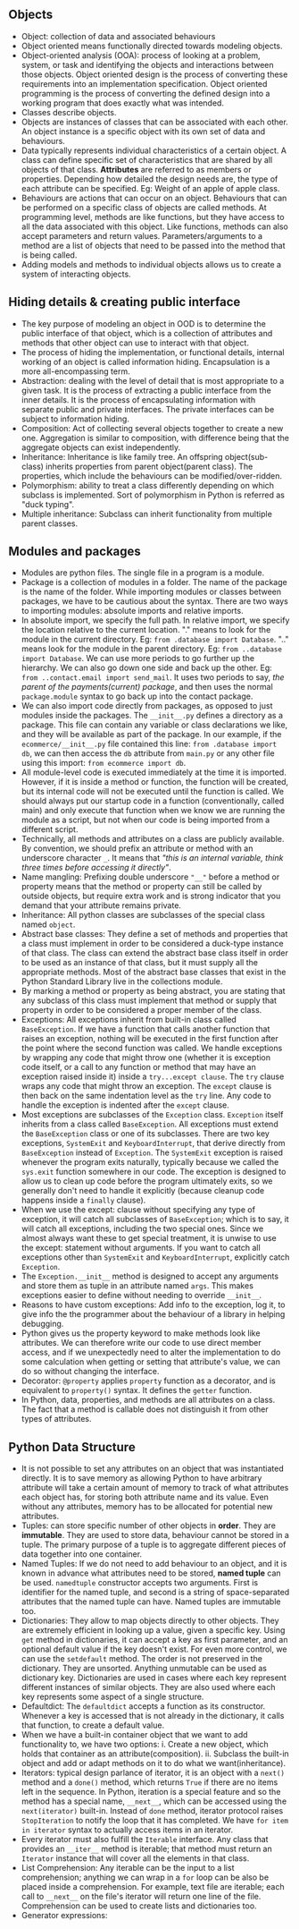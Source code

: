 ## Objects

* Object: collection of data and associated behaviours
* Object oriented means functionally directed towards modeling objects.
* Object-oriented analysis (OOA): process of looking at a problem, system, or task and identifying the objects and interactions between those objects. Object oriented design is the process of converting these requirements into an implementation specification. Object oriented programming is the process of converting the defined design into a working program that does exactly what was intended.
* Classes describe objects.
* Objects are instances of classes that can be associated with each other. An object instance is a specific object with its own set of data and behaviours.
* Data typically represents individual characteristics of a certain object. A class can define specific set of characteristics that are shared by all objects of that class. __Attributes__ are referred to as members or properties. Depending how detailed the design needs are, the type of each attribute can be specified. Eg: Weight of an apple of apple class.
* Behaviours are actions that can occur on an object. Behaviours that can be performed on a specific class of objects are called methods. At programming level, methods are like functions, but they have access to all the data associated with this object. Like functions, methods can also accept parameters and return values. Parameters/arguments to a method are a list of objects that need to be passed into the method that is being called.
* Adding models and methods to individual objects allows us to create a system of interacting objects.

## Hiding details & creating public interface

* The key purpose of modeling an object in OOD is to determine the public interface of that object, which is a collection of attributes and methods that other object can use to interact with that object.
* The process of hiding the implementation, or functional details, internal working of an object is called information hiding. Encapsulation is a more all-encompassing term.
* Abstraction: dealing with the level of detail that is most appropriate to a given task. It is the process of extracting a public interface from the inner details. It is the process of encapsulating information with separate public and private interfaces. The private interfaces can be subject to information hiding.
* Composition: Act of collecting several objects together to create a new one. Aggregation is similar to composition, with difference being that the aggregate objects can exist independently.
* Inheritance: Inheritance is like family tree. An offspring object(sub-class) inherits properties from parent object(parent class). The properties, which include the behaviours can be modified/over-ridden.
* Polymorphism: ability to treat a class differently depending on which subclass is implemented. Sort of polymorphism in Python is referred as "duck typing".
* Multiple inheritance: Subclass can inherit functionality from multiple parent classes.

## Modules and packages

* Modules are python files. The single file in a program is a module.
* Package is a collection of modules in a folder. The name of the package is the name of the folder. While importing modules or classes between packages, we have to be cautious about the syntax. There are two ways to importing modules: absolute imports and relative imports.
* In absolute import, we specify the full path. In relative import, we specify the location relative to the current location. "." means to look for the module in the current directory. Eg: `from .database import Database`. ".." means look for the module in the parent directory. Eg: `from ..database import Database`. We can use more periods to go further up the hierarchy. We can also go down one side and back up the other. Eg: `from ..contact.email import send_mail`. It uses two periods to say, *the parent of the payments(current) package*, and then uses the normal `package.module` syntax to go back up into the contact package.
* We can also import code directly from packages, as opposed to just modules inside the packages. The `__init__.py` defines a directory as a package. This file can contain any variable or class declarations we like, and they will be available as part of the package. In our example, if the `ecommerce/__init__.py` file contained this line: `from .database import db`, we can then access the `db` attribute from `main.py` or any other file using this import: `from ecommerce import db`.
* All module-level code is executed immediately at the time it is imported. However, if it is inside a method or function, the function will be created, but its internal code will not be executed until the function is called. We should always put our startup code in a function (conventionally,
  called main) and only execute that function when we know we are running the module as a script, but not when our code is being imported from a different script.
* Technically, all methods and attributes on a class are publicly available. By convention, we should prefix an attribute or method with an underscore character `_`. It means that *"this is an internal variable, think three times before accessing it directly"*.
* Name mangling: Prefixing double underscore `"__"` before a method or property means that the method or property can still be called by outside objects, but require extra work and is strong indicator that you demand that your attribute remains private.
* Inheritance: All python classes are subclasses of the special class named `object`.
* Abstract base classes: They define a set of methods and properties that a class must implement in order to be considered a duck-type instance of that class. The class can extend the abstract base class itself in order to be used as an instance of that class, but it must supply all the appropriate methods. Most of the abstract base classes that exist in the Python Standard Library live in the collections module.
* By marking a method or property as being abstract, you are stating that any subclass of this class must implement that method or supply that property in order to be considered a proper member of the class.
* Exceptions: All exceptions inherit from built-in class called `BaseException`. If we have a function that calls another function that raises an exception, nothing will be executed in the first function after the point where the second function was called. We handle exceptions by wrapping any code that might throw one (whether it is exception code itself, or a call to any function or method that may have an exception raised inside it) inside a `try...except clause`. The `try` clause wraps any code that might throw an exception. The `except` clause is then back on the same indentation level as the `try` line. Any code to handle the exception is indented after the `except`
  clause.
* Most exceptions are subclasses of the `Exception` class. `Exception` itself inherits from a class called `BaseException`.  All exceptions must extend the `BaseException` class or one of its subclasses. There are two key exceptions, `SystemExit` and `KeyboardInterrupt`, that derive directly from `BaseException` instead of `Exception`. The `SystemExit` exception is raised whenever the program exits naturally, typically because we called the `sys.exit` function somewhere in our code. The exception is designed to allow us to clean up code before the
  program ultimately exits, so we generally don't need to handle it explicitly (because cleanup code happens inside a `finally` clause).
* When we use the except: clause without specifying any type of exception, it will catch all subclasses of `BaseException`; which is to say, it will catch all exceptions, including the two special ones. Since we almost always want these to get special treatment, it is unwise to use the except: statement without arguments. If you want to catch all exceptions other than `SystemExit` and `KeyboardInterrupt`, explicitly catch `Exception`.
* The `Exception.__init__` method is designed to accept any arguments and store them as tuple in an attribute named `args`. This makes exceptions easier to define without needing to override `__init__`.
* Reasons to have custom exceptions: Add info to the exception, log it, to give info the the programmer about the behaviour of a library in helping debugging.
* Python gives us the property keyword to make methods look like attributes. We can therefore write our code to use direct member access, and if we unexpectedly need to alter the implementation to do some calculation when getting or setting that attribute's value, we can do so without changing the interface.
* Decorator: `@property` applies `property` function as a decorator, and is equivalent to `property()` syntax. It defines the `getter` function.
* In Python, data, properties, and methods are all attributes on a class. The fact that a method is callable does not distinguish it from other types of attributes.

## Python Data Structure

* It is not possible to set any attributes on an object that was instantiated directly. It is to save memory as allowing Python to have arbitrary attribute will take a certain amount of memory to track of what attributes each object has, for storing both attribute name and its value. Even without any attributes, memory has to be allocated for potential new attributes.
* Tuples: can store specific number of other objects in __order__. They are __immutable__. They are used to store data, behaviour cannot be stored in a tuple. The primary purpose of a tuple is to aggregate different pieces of data together into one container.
* Named Tuples: If we do not need to add behaviour to an object, and it is known in advance what attributes need to be stored, __named tuple__ can be used. `namedtuple` constructor accepts two arguments. First is identifier for the named tuple, and second is a string of space-separated attributes that the named tuple can have. Named tuples are immutable too.
* Dictionaries: They allow to map objects directly to other objects. They are extremely efficient in looking up a value, given a specific key. Using `get` method in dictionaries, it can accept a key as first parameter, and an optional default value if the key doesn't exist. For even more control, we can use the `setdefault` method. The order is not preserved in the dictionary. They are unsorted. Anything unmutable can be used as dictionary key. Dictionaries are used in cases where each key represent different instances of similar objects. They are also used where each key represents some aspect of a single structure.
* Defaultdict: The `defaultdict` accepts a function as its constructor. Whenever a key is accessed that is not already in the dictionary, it calls that function, to create a default value.
* When we have a built-in container object that we want to add functionality to, we have two options: i. Create a new object, which holds that container as an attribute(composition). ii. Subclass the built-in object and add or adapt methods on it to do what we want(inheritance).
* Iterators: typical design parlance of iterator, it is an object with a `next()` method and a `done()` method, which returns `True` if there are no items left in the sequence. In Python, iteration is a special feature and so the method has a special name, `__next__`, which can be accessed using the `next(iterator)` built-in. Instead of `done` method, iterator protocol raises `StopIteration` to notify the loop that it has completed. We have `for item in iterator` syntax to actually access items in an iterator.
* Every iterator must also fulfill the `Iterable` interface. Any class that provides an `__iter__` method is iterable; that method must return an `Iterator` instance that will cover all the elements in that class.
* List Comprehension: Any iterable can be the input to a list comprehension; anything we can wrap in a `for` loop can be also be placed inside a comprehension. For example, text file are iterable; each call to `__next__` on the file's iterator will return one line of the file. Comprehension can be used to create lists and dictionaries too.
* Generator expressions: 

